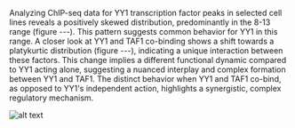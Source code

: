 Analyzing ChIP-seq data for YY1 transcription factor peaks in selected cell lines reveals a positively skewed distribution, predominantly in the 8-13 range (figure ---). This pattern suggests common behavior for YY1 in this range. A closer look at YY1 and TAF1 co-binding shows a shift towards a platykurtic distribution (figure ---), indicating a unique interaction between these factors. This change implies a different functional dynamic compared to YY1 acting alone, suggesting a nuanced interplay and complex formation between YY1 and TAF1. The distinct behavior when YY1 and TAF1 co-bind, as opposed to YY1's independent action, highlights a synergistic, complex regulatory mechanism.

![alt text](URL)

